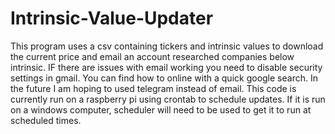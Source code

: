 # Intrinsic-Value-Updater
This program uses a csv containing tickers and intrinsic values to download the current price and email an account researched companies below intrinsic.
IF there are issues with email working you need to disable security settings in gmail. You can find how to online with a quick google search.
In the future I am hoping to used telegram instead of email. This code is currently run on a raspberry pi using crontab to schedule updates. If
it is run on a windows computer, scheduler will need to be used to get it to run at scheduled times.
